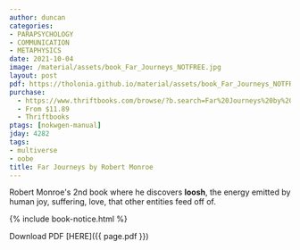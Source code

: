 ```yaml
---
author: duncan
categories:
- PARAPSYCHOLOGY
- COMMUNICATION
- METAPHYSICS
date: 2021-10-04
image: /material/assets/book_Far_Journeys_NOTFREE.jpg
layout: post
pdf: https://tholonia.github.io/material/assets/book_Far_Journeys_NOTFREE.zip
purchase:
  - https://www.thriftbooks.com/browse/?b.search=Far%20Journeys%20by%20Robert%20Monroe#b.s=mostPopular-desc&b.p=1&b.pp=30&b.oos&b.tile
  - From $11.89
  - Thriftbooks
ptags: [nokwgen-manual]
jday: 4282
tags:
- multiverse
- oobe
title: Far Journeys by Robert Monroe
---
```


Robert Monroe's 2nd book where he discovers **loosh**, the energy emitted by human joy, suffering, love, that other entities feed off of.

 <!--more-->

{% include book-notice.html %}

Download PDF  [HERE]({{ page.pdf }})